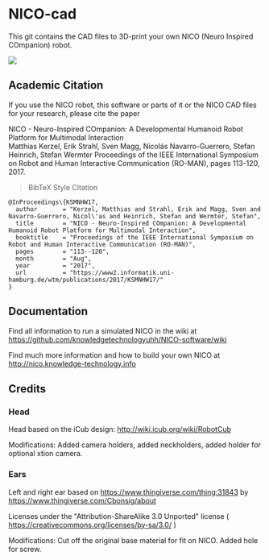 # NICO-cad

This git contains the CAD files to 3D-print your own NICO (Neuro Inspired COmpanion) robot.

[![](https://www2.informatik.uni-hamburg.de/wtm/pictures/nico_tomato.jpg)](https://www.inf.uni-hamburg.de/en/inst/ab/wtm/research/neurobotics/nico.html)

## Academic Citation

If you use the NICO robot, this software or parts of it or the NICO CAD files for your research, please cite the paper 

NICO - Neuro-Inspired COmpanion: A Developmental Humanoid Robot Platform for Multimodal Interaction  
Matthias Kerzel, Erik Strahl, Sven Magg, Nicolás Navarro-Guerrero, Stefan Heinrich, Stefan Wermter
Proceedings of the IEEE International Symposium on Robot and Human Interactive Communication (RO-MAN), pages 113-120, 2017.

> BibTeX Style Citation

```
@InProceedings\{KSMNHW17,
  author       = "Kerzel, Matthias and Strahl, Erik and Magg, Sven and Navarro-Guerrero, Nicol\'as and Heinrich, Stefan and Wermter, Stefan",
  title        = "NICO - Neuro-Inspired COmpanion: A Developmental Humanoid Robot Platform for Multimodal Interaction",
  booktitle    = "Proceedings of the IEEE International Symposium on Robot and Human Interactive Communication (RO-MAN)",
  pages        = "113--120",
  month        = "Aug",
  year         = "2017",
  url          = "https://www2.informatik.uni-hamburg.de/wtm/publications/2017/KSMNHW17/"
}
```
## Documentation

Find all information to run a simulated NICO in the wiki at https://github.com/knowledgetechnologyuhh/NICO-software/wiki

Find much more information and how to build your own NICO at http://nico.knowledge-technology.info

## Credits

### Head

Head based on the iCub design: http://wiki.icub.org/wiki/RobotCub 

Modifications: Added camera holders, added neckholders, added holder for optional xtion camera.

### Ears

Left and right ear based on https://www.thingiverse.com/thing:31843 by https://www.thingiverse.com/Cbonsig/about

Licenses under the "Attribution-ShareAlike 3.0 Unported" license ( https://creativecommons.org/licenses/by-sa/3.0/ )

Modifications: Cut off the original base material for fit on NICO. Added hole for screw.
